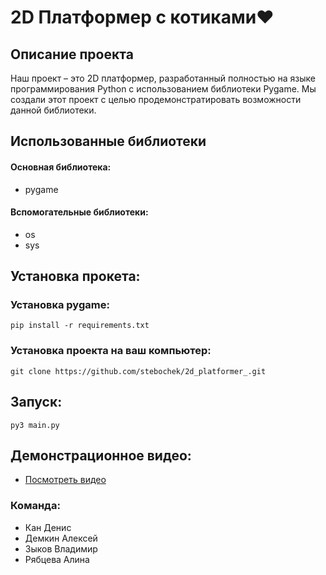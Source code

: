 # 2D Платформер с котиками❤


## Описание проекта
Наш проект – это 2D платформер, разработанный полностью на языке программирования Python с использованием библиотеки Pygame. 
Мы создали этот проект с целью продемонстратировать возможности данной библиотеки. 

## Использованные библиотеки
#### Основная библиотека:
- pygame
#### Вспомогательные библиотеки:
- os
- sys

## Установка прокета:
### Установка pygame:

    pip install -r requirements.txt

### Установка проекта на ваш компьютер:
    
    git clone https://github.com/stebochek/2d_platformer_.git

## Запуск:
    py3 main.py

## Демонстрационное видео:

- [Посмотреть видео](https://youtu.be/mL_niYt93v0)

### Команда:
* Кан Денис
* Демкин Алексей
* Зыков Владимир
* Рябцева Алина

    
